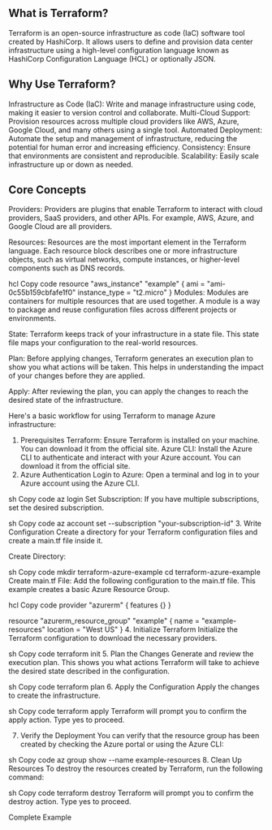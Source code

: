 ## What is Terraform?
Terraform is an open-source infrastructure as code (IaC) software tool created by HashiCorp. It allows users to define and provision data center infrastructure using a high-level configuration language known as HashiCorp Configuration Language (HCL) or optionally JSON.

## Why Use Terraform?
Infrastructure as Code (IaC): Write and manage infrastructure using code, making it easier to version control and collaborate.
Multi-Cloud Support: Provision resources across multiple cloud providers like AWS, Azure, Google Cloud, and many others using a single tool.
Automated Deployment: Automate the setup and management of infrastructure, reducing the potential for human error and increasing efficiency.
Consistency: Ensure that environments are consistent and reproducible.
Scalability: Easily scale infrastructure up or down as needed.
## Core Concepts
Providers: Providers are plugins that enable Terraform to interact with cloud providers, SaaS providers, and other APIs. For example, AWS, Azure, and Google Cloud are all providers.

Resources: Resources are the most important element in the Terraform language. Each resource block describes one or more infrastructure objects, such as virtual networks, compute instances, or higher-level components such as DNS records.

hcl
Copy code
resource "aws_instance" "example" {
  ami           = "ami-0c55b159cbfafe1f0"
  instance_type = "t2.micro"
}
Modules: Modules are containers for multiple resources that are used together. A module is a way to package and reuse configuration files across different projects or environments.

State: Terraform keeps track of your infrastructure in a state file. This state file maps your configuration to the real-world resources.

Plan: Before applying changes, Terraform generates an execution plan to show you what actions will be taken. This helps in understanding the impact of your changes before they are applied.

Apply: After reviewing the plan, you can apply the changes to reach the desired state of the infrastructure.


Here's a basic workflow for using Terraform to manage Azure infrastructure:

1. Prerequisites
Terraform: Ensure Terraform is installed on your machine. You can download it from the official site.
Azure CLI: Install the Azure CLI to authenticate and interact with your Azure account. You can download it from the official site.
2. Azure Authentication
Login to Azure: Open a terminal and log in to your Azure account using the Azure CLI.

sh
Copy code
az login
Set Subscription: If you have multiple subscriptions, set the desired subscription.

sh
Copy code
az account set --subscription "your-subscription-id"
3. Write Configuration
Create a directory for your Terraform configuration files and create a main.tf file inside it.

Create Directory:

sh
Copy code
mkdir terraform-azure-example
cd terraform-azure-example
Create main.tf File: Add the following configuration to the main.tf file. This example creates a basic Azure Resource Group.

hcl
Copy code
provider "azurerm" {
  features {}
}

resource "azurerm_resource_group" "example" {
  name     = "example-resources"
  location = "West US"
}
4. Initialize Terraform
Initialize the Terraform configuration to download the necessary providers.

sh
Copy code
terraform init
5. Plan the Changes
Generate and review the execution plan. This shows you what actions Terraform will take to achieve the desired state described in the configuration.

sh
Copy code
terraform plan
6. Apply the Configuration
Apply the changes to create the infrastructure.

sh
Copy code
terraform apply
Terraform will prompt you to confirm the apply action. Type yes to proceed.

7. Verify the Deployment
You can verify that the resource group has been created by checking the Azure portal or using the Azure CLI:

sh
Copy code
az group show --name example-resources
8. Clean Up Resources
To destroy the resources created by Terraform, run the following command:

sh
Copy code
terraform destroy
Terraform will prompt you to confirm the destroy action. Type yes to proceed.

Complete Example
